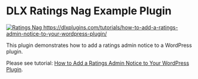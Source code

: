 # DLX Ratings Nag Example Plugin

[![Ratings Nag](https://github.com/DLXPlugins/dlxratingsnag/assets/636521/52d94978-dea8-4ec6-9c93-316b630cfa59)
](https://dlxplugins.com/tutorials/how-to-add-a-ratings-admin-notice-to-your-wordpress-plugin/)https://dlxplugins.com/tutorials/how-to-add-a-ratings-admin-notice-to-your-wordpress-plugin/

This plugin demonstrates how to add a ratings admin notice to a WordPress plugin.

Please see tutorial: <a href="https://dlxplugins.com/tutorials/how-to-add-a-ratings-admin-notice-to-your-wordpress-plugin/">How to Add a Ratings Admin Notice to Your WordPress Plugin</a>.
